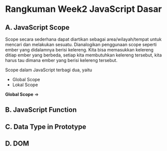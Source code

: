 # **Rangkuman Week2 JavaScript Dasar**

## A. JavaScript Scope
Scope secara sederhana dapat diartikan sebagai area/wilayah/tempat untuk mencari dan melakukan sesuatu.
Dianalogikan penggunaan scope seperti ember yang didalamnya berisi kelereng. Kita bisa memasukkan kelereng ditiap ember yang berbeda, setiap kita membutuhkan kelereng tersebut, kita harus tau dimana ember yang berisi kelereng tersebut.

Scope dalam JavaScript terbagi dua, yaitu
- Global Scope
- Lokal Scope

**Global Scope** => 
## B. JavaScript Function

## C. Data Type in Prototype

## D. DOM